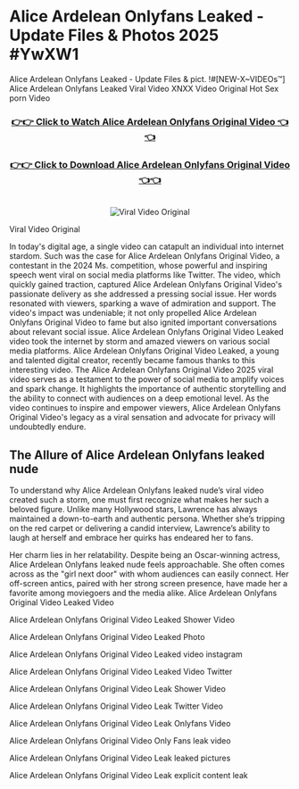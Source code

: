 # Alice Ardelean Onlyfans Leaked - Update Files & Photos 2025 #YwXW1

Alice Ardelean Onlyfans Leaked - Update Files & pict. !#[NEW-X~VIDEOs™] Alice Ardelean Onlyfans Leaked Viral Video XNXX Video Original Hot Sex porn Video
<br>
<div align="center">
<h3><a href="https://links2leaks.com?utm_source=aliceardelean&utm_medium=gitlong" rel="nofollow">👉👉 Click to Watch Alice Ardelean Onlyfans Original Video 👈👈</a></h3>
<h3><a href="https://links2leaks.com?utm_source=aliceardelean&utm_medium=gitlong" rel="nofollow">👉👉 Click to Download Alice Ardelean Onlyfans Original Video 👈👈</a></h3>
<br>
<a href="https://links2leaks.com?utm_source=aliceardelean&utm_medium=gitlong" rel="nofollow"><img src="https://i.ibb.co/Gkj2r4b/banner.png" alt="Viral Video Original" style="max-width: 100%; display: inline-block;" data-target="animated-image.originalImage"></a>
</div>

Viral Video Original

In today's digital age, a single video can catapult an individual into internet stardom. Such was the case for Alice Ardelean Onlyfans Original Video, a contestant in the 2024 Ms. competition, whose powerful and inspiring speech went viral on social media platforms like Twitter.
The video, which quickly gained traction, captured Alice Ardelean Onlyfans Original Video's passionate delivery as she addressed a pressing social issue. Her words resonated with viewers, sparking a wave of admiration and support. The video's impact was undeniable; it not only propelled Alice Ardelean Onlyfans Original Video to fame but also ignited important conversations about relevant social issue.
Alice Ardelean Onlyfans Original Video Leaked video took the internet by storm and amazed viewers on various social media platforms. Alice Ardelean Onlyfans Original Video Leaked, a young and talented digital creator, recently became famous thanks to this interesting video.
The Alice Ardelean Onlyfans Original Video 2025 viral video serves as a testament to the power of social media to amplify voices and spark change. It highlights the importance of authentic storytelling and the ability to connect with audiences on a deep emotional level. As the video continues to inspire and empower viewers, Alice Ardelean Onlyfans Original Video's legacy as a viral sensation and advocate for privacy will undoubtedly endure.

<h2>The Allure of Alice Ardelean Onlyfans leaked nude</h2>


To understand why Alice Ardelean Onlyfans leaked nude’s viral video created such a storm, one must first recognize what makes her such a beloved figure. Unlike many Hollywood stars, Lawrence has always maintained a down-to-earth and authentic persona. Whether she’s tripping on the red carpet or delivering a candid interview, Lawrence’s ability to laugh at herself and embrace her quirks has endeared her to fans.

Her charm lies in her relatability. Despite being an Oscar-winning actress, Alice Ardelean Onlyfans leaked nude feels approachable. She often comes across as the "girl next door" with whom audiences can easily connect. Her off-screen antics, paired with her strong screen presence, have made her a favorite among moviegoers and the media alike.
Alice Ardelean Onlyfans Original Video Leaked Video

Alice Ardelean Onlyfans Original Video Leaked Shower Video

Alice Ardelean Onlyfans Original Video Leaked Photo

Alice Ardelean Onlyfans Original Video Leaked video instagram

Alice Ardelean Onlyfans Original Video Leaked Video Twitter

Alice Ardelean Onlyfans Original Video Leak Shower Video

Alice Ardelean Onlyfans Original Video Leak Twitter Video

Alice Ardelean Onlyfans Original Video Leak Onlyfans Video

Alice Ardelean Onlyfans Original Video Only Fans leak video

Alice Ardelean Onlyfans Original Video Leak leaked pictures

Alice Ardelean Onlyfans Original Video Leak explicit content leak